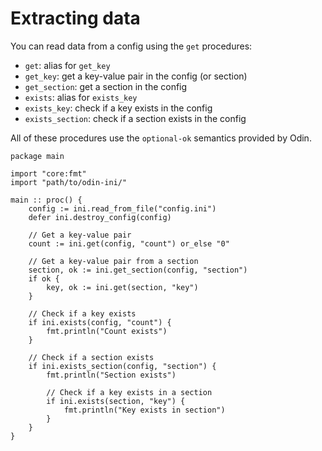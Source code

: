 # Extracting data
You can read data from a config using the `get` procedures:
- `get`: alias for `get_key`
- `get_key`: get a key-value pair in the config (or section)
- `get_section`: get a section in the config
- `exists`: alias for `exists_key`
- `exists_key`: check if a key exists in the config
- `exists_section`: check if a section exists in the config

All of these procedures use the `optional-ok` semantics provided by Odin.

```odin
package main

import "core:fmt"
import "path/to/odin-ini/"

main :: proc() {
    config := ini.read_from_file("config.ini")
    defer ini.destroy_config(config)
    
    // Get a key-value pair
    count := ini.get(config, "count") or_else "0"
    
    // Get a key-value pair from a section
    section, ok := ini.get_section(config, "section")
    if ok {
        key, ok := ini.get(section, "key")
    }
    
    // Check if a key exists
    if ini.exists(config, "count") {
        fmt.println("Count exists")
    }
    
    // Check if a section exists
    if ini.exists_section(config, "section") {
        fmt.println("Section exists")

        // Check if a key exists in a section
        if ini.exists(section, "key") {
            fmt.println("Key exists in section")
        }
    }
}

```